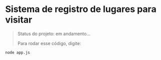 <h1>Sistema de registro de lugares para visitar</h1>

>Status do projeto: em andamento...
>
>Para rodar esse código, digite:
```
node app.js
